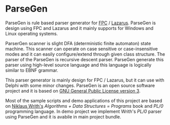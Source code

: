ParseGen
========

ParseGen is rule based parser generator for [FPC](http://www.freepascal.org) / [Lazarus](http://www.lazarus.freepascal.org). ParseGen is design using FPC and Lazarus and it mainly supports for Windows and Linux operating systems. 

ParserGen scanner is slight DFA (deterministic finite automaton) state machine. This scanner can operate on case sensitive or case-insensitive modes and it can easily configure/extend through given class structure. The parser of the ParseGen is recursive descent parser. ParseGen generate this parser using high-level source language and this language is logically similar to EBNF grammar.

This parser generator is mainly design for  FPC / Lazarus, but it can use with Delphi with some minor changes. ParseGen is an open source software project and it is based on [GNU General Public License
 version 3](http://www.gnu.org/licenses/gpl.html).

Most of the sample scripts and demo applications of this project are based on [Niklaus Writh's](http://www.inf.ethz.ch/personal/wirth) *Algorithms + Data Structures = Programs* book and *PL/0* programming language. In demo project we implement Writh's *PL/0* parser using ParseGen and it is avabile in main project bundle. 

